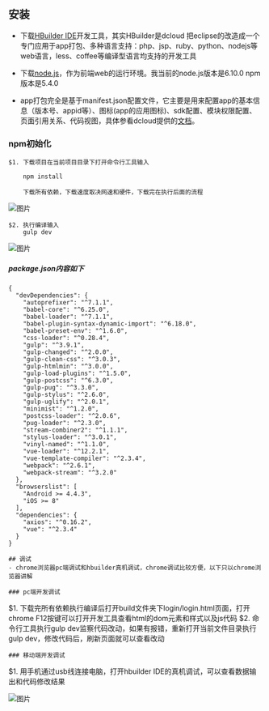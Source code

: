 ## 安装
- 下载[HBuilder IDE](http://www.dcloud.io/index.html)开发工具，其实HBuilder是dcloud 把eclipse的改造成一个专门应用于app打包、多种语言支持：php、jsp、ruby、python、nodejs等web语言，less、coffee等编译型语言均支持的开发工具

- 下载[node.js](https://nodejs.org/en/)，作为前端web的运行环境。我当前的node.js版本是6.10.0 npm版本是5.4.0


- app打包完全是基于manifest.json配置文件，它主要是用来配置app的基本信息（版本号、appid等）、图标(app的应用图标)、sdk配置、模块权限配置、页面引用关系、代码视图，具体参看dcloud提供的[文档](http://ask.dcloud.net.cn/docs/#//ask.dcloud.net.cn/article/94)。


### npm初始化
```
$1. 下载项目在当前项目目录下打开命令行工具输入

	npm install
	
	下载所有依赖，下载速度取决网速和硬件，下载完在执行后面的流程
```
![图片](http://osk1hpe2y.bkt.clouddn.com/17-11-8/27256342.jpg)
```
$2. 执行编译输入
	gulp dev 
```
![图片](http://osk1hpe2y.bkt.clouddn.com/17-11-8/43920328.jpg)


##### package.json内容如下

```
{
  "devDependencies": {
    "autoprefixer": "^7.1.1",
    "babel-core": "^6.25.0",
    "babel-loader": "^7.1.1",
    "babel-plugin-syntax-dynamic-import": "^6.18.0",
    "babel-preset-env": "^1.6.0",
    "css-loader": "^0.28.4",
    "gulp": "^3.9.1",
    "gulp-changed": "^2.0.0",
    "gulp-clean-css": "^3.0.3",
    "gulp-htmlmin": "^3.0.0",
    "gulp-load-plugins": "^1.5.0",
    "gulp-postcss": "^6.3.0",
    "gulp-pug": "^3.3.0",
    "gulp-stylus": "^2.6.0",
    "gulp-uglify": "^2.0.1",
    "minimist": "^1.2.0",
    "postcss-loader": "^2.0.6",
    "pug-loader": "^2.3.0",
    "stream-combiner2": "^1.1.1",
    "stylus-loader": "^3.0.1",
    "vinyl-named": "^1.1.0",
    "vue-loader": "^12.2.1",
    "vue-template-compiler": "^2.3.4",
    "webpack": "^2.6.1",
    "webpack-stream": "^3.2.0"
  },
  "browserslist": [
    "Android >= 4.4.3",
    "iOS >= 8"
  ],
  "dependencies": {
    "axios": "^0.16.2",
    "vue": "^2.3.4"
  }
}

## 调试
- chrome浏览器pc端调试和hbuilder真机调试，chrome调试比较方便，以下只以chrome浏览器讲解

### pc端开发调试
```
$1. 下载完所有依赖执行编译后打开build文件夹下login/login.html页面，打开chrome F12按键可以打开开发工具查看html的dom元素和样式以及js代码
$2. 命令行工具执行gulp dev监察代码改动，如果有报错，重新打开当前文件目录执行gulp dev，修改代码后，刷新页面就可以查看改动
```
### 移动端开发调试
```
$1. 用手机通过usb线连接电脑，打开hbuilder IDE的真机调试，可以查看数据输出和代码修改结果

![图片](http://osk1hpe2y.bkt.clouddn.com/17-11-8/8861471.jpg)